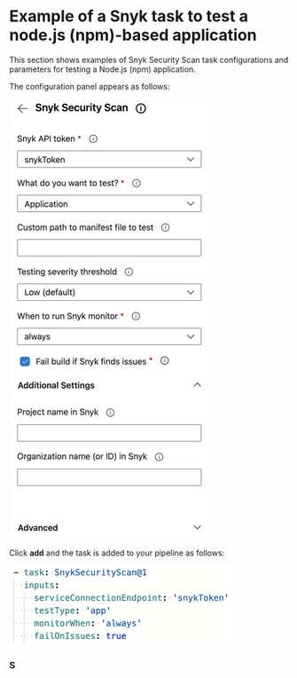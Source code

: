 # Example of a Snyk task to test a node.js (npm)-based application

This section shows examples of Snyk Security Scan task configurations and parameters for testing a Node.js (npm) application.

The configuration panel appears as follows:

![Snyk Security Scan configuration panel](../../../.gitbook/assets/mceclip0-24-.png)

Click **add** and the task is added to your pipeline as follows:

![Snyk Security Scan task added to a pipeline](../../../.gitbook/assets/mceclip1-15-.png)

### **S**
